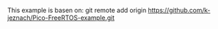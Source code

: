 This example is basen on: git remote add origin https://github.com/k-jeznach/Pico-FreeRTOS-example.git
